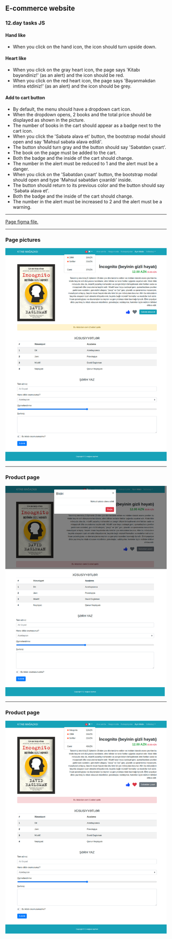 ## E-commerce website

### 12.day tasks JS

#### Hand like
* When you click on the hand icon, the icon should turn upside down.

#### Heart like
* When you click on the gray heart icon, the page says 'Kitabı bəyəndiniz!' (as an alert) and the icon should be red.
* When you click on the red heart icon, the page says 'Bəyənməkdən imtina etdiniz!' (as an alert) and the icon should be grey.

#### Add to cart button
* By default, the menu should have a dropdown cart icon.
* When the dropdown opens, 2 books and the total price should be displayed as shown in the picture.
* The number of books in the cart should appear as a badge next to the cart icon.
* When you click the 'Səbətə əlavə et' button, the bootstrap modal should open and say 'Məhsul səbətə əlavə edildi'.
* The button should turn gray and the button should say 'Səbətdən çıxart'.
* The book on the page must be added to the cart.
* Both the badge and the inside of the cart should change.
* The number in the alert must be reduced to 1 and the alert must be a danger.
* When you click on the 'Səbətdən çıxart' button, the bootstrap modal should open and type 'Məhsul səbətdən çıxarıldı' inside.
* The button should return to its previous color and the button should say 'Səbətə əlavə et'.
* Both the badge and the inside of the cart should change.
* The number in the alert must be increased to 2 and the alert must be a warning.

<hr>
<a href="https://www.figma.com/file/Feq8Q12N9vwHAtEdcBMUTH/Untitled?node-id=3%3A2">Page figma file.</a>

<hr>

### Page pictures
<img src="./day12_first.png" alt="">

<hr>

### Product page
<img src="./day12_modal.png" alt="">

<hr>

### Product page
<img src="./day12_second.png" alt="">